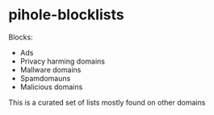 # pihole-blocklists
Blocks: 
* Ads
* Privacy harming domains 
* Mallware domains
* Spamdomauns
* Malicious domains

This is a curated set of lists mostly found on other domains
